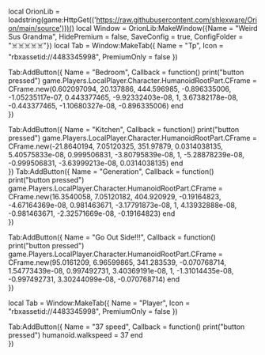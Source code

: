 local OrionLib = loadstring(game:HttpGet(('https://raw.githubusercontent.com/shlexware/Orion/main/source')))()
local Window = OrionLib:MakeWindow({Name = "Weird Sus Grandma", HidePremium = false, SaveConfig = true, ConfigFolder = "☠️☠️☠️☠️☠️"})
local Tab = Window:MakeTab({
	Name = "Tp",
	Icon = "rbxassetid://4483345998",
	PremiumOnly = false
})

Tab:AddButton({
	Name = "Bedroom",
	Callback = function()
      		print("button pressed")
	     game.Players.LocalPlayer.Character.HumanoidRootPart.CFrame = CFrame.new(0.602097094, 20.137886, 444.596985, -0.896335006, -1.05235117e-07, 0.443377465, -9.92332403e-08, 1, 3.67382178e-08, -0.443377465, -1.10680327e-08, -0.896335006)
	end    
})

Tab:AddButton({
	Name = "Kitchen",
	Callback = function()
      		print("button pressed")
	   game.Players.LocalPlayer.Character.HumanoidRootPart.CFrame = CFrame.new(-21.8640194, 7.05120325, 351.97879, 0.0314038135, 5.40575833e-08, 0.999506831, -3.80795839e-08, 1, -5.28878239e-08, -0.999506831, -3.63999213e-08, 0.0314038135)
  	end    
})
Tab:AddButton({
	Name = "Generation",
	Callback = function()
      		print("button pressed")
	   game.Players.LocalPlayer.Character.HumanoidRootPart.CFrame = CFrame.new(16.3540058, 7.05120182, 404.920929, -0.19164823, -4.67164369e-08, 0.981463671, -3.17791873e-08, 1, 4.13932888e-08, -0.981463671, -2.32571669e-08, -0.19164823)
  	end    
   })

   Tab:AddButton({
	Name = "Go Out Side!!!",
	Callback = function()
      		print("button pressed")
	   game.Players.LocalPlayer.Character.HumanoidRootPart.CFrame = CFrame.new(95.0161209, 6.96599865, 341.283539, -0.070768714, 1.54773439e-08, 0.997492731, 3.40369191e-08, 1, -1.31014435e-08, -0.997492731, 3.30244099e-08, -0.070768714)
  	end    
})

   local Tab = Window:MakeTab({
	Name = "Player",
	Icon = "rbxassetid://4483345998",
	PremiumOnly = false
})

Tab:AddButton({
	Name = "37 speed",
	Callback = function()
      		print("button pressed")
	  humanoid.walkspeed = 37
  	end    
})
